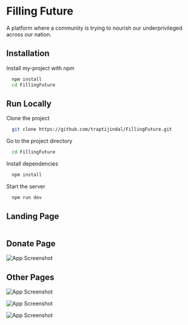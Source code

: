 
# Filling Future

A platform where a community is trying to nourish our underprivileged across our nation.



## Installation

Install my-project with npm

```bash
  npm install 
  cd FillingFuture
```
    
## Run Locally

Clone the project

```bash
  git clone https://github.com/traptijindal/FillingFuture.git
```

Go to the project directory

```bash
  cd FillingFuture
```

Install dependencies

```bash
  npm install
```

Start the server

```bash
  npm run dev
```


## Landing Page

<img src='/Screenshot 2024-06-08 120423.png' alt=""/>

## Donate Page
![App Screenshot](https://via.placeholder.com/468x300?text=App+Screenshot+Here)

## Other Pages
![App Screenshot](https://via.placeholder.com/468x300?text=App+Screenshot+Here)

![App Screenshot](https://via.placeholder.com/468x300?text=App+Screenshot+Here)

![App Screenshot](https://via.placeholder.com/468x300?text=App+Screenshot+Here)
